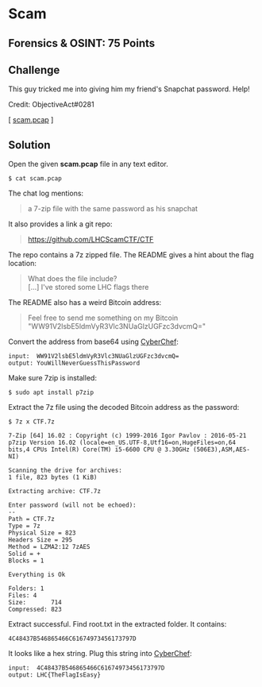 # Scam

## Forensics & OSINT: 75 Points

## Challenge
This guy tricked me into giving him my friend's Snapchat password. Help!

Credit: ObjectiveAct#0281

[ [scam.pcap](./scam.pcap) ]

## Solution
Open the given **scam.pcap** file in any text editor.

```
$ cat scam.pcap
```

The chat log mentions:
> a 7-zip file with the same password as his snapchat

It also provides a link a git repo:
> https://github.com/LHCScamCTF/CTF

The repo contains a 7z zipped file. The README gives a hint about the flag location:
> What does the file include?  
[...] I've stored some LHC flags there

The README also has a weird Bitcoin address:
> Feel free to send me something on my Bitcoin  "WW91V2lsbE5ldmVyR3Vlc3NUaGlzUGFzc3dvcmQ="

Convert the address from base64 using [CyberChef](https://gchq.github.io/CyberChef/#recipe=From_Base64('A-Za-z0-9%2B/%3D',true)&input=V1c5MVYybHNiRTVsZG1WeVIzVmxjM05VYUdselVHRnpjM2R2Y21RPQ):
```
input:  WW91V2lsbE5ldmVyR3Vlc3NUaGlzUGFzc3dvcmQ=
output: YouWillNeverGuessThisPassword
```

Make sure 7zip is installed:
```
$ sudo apt install p7zip
```

Extract the 7z file using the decoded Bitcoin address as the password:
```
$ 7z x CTF.7z 

7-Zip [64] 16.02 : Copyright (c) 1999-2016 Igor Pavlov : 2016-05-21
p7zip Version 16.02 (locale=en_US.UTF-8,Utf16=on,HugeFiles=on,64 bits,4 CPUs Intel(R) Core(TM) i5-6600 CPU @ 3.30GHz (506E3),ASM,AES-NI)

Scanning the drive for archives:
1 file, 823 bytes (1 KiB)

Extracting archive: CTF.7z

Enter password (will not be echoed):
--
Path = CTF.7z
Type = 7z
Physical Size = 823
Headers Size = 295
Method = LZMA2:12 7zAES
Solid = +
Blocks = 1

Everything is Ok

Folders: 1
Files: 4
Size:       714
Compressed: 823
```

Extract successful. Find root.txt in the extracted folder. It contains:
```
4C48437B546865466C61674973456173797D
```

It looks like a hex string. Plug this string into [CyberChef](https://gchq.github.io/CyberChef/#recipe=From_Hex('None')):

```
input:  4C48437B546865466C61674973456173797D
output: LHC{TheFlagIsEasy}
```